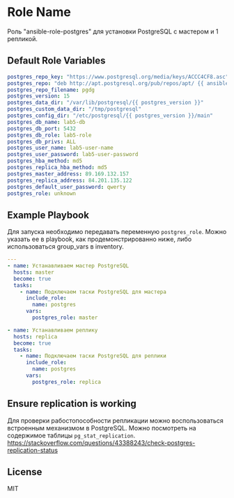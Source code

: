 Role Name
=========

Роль "ansible-role-postgres" для установки PostgreSQL с мастером и 1 репликой.

Default Role Variables
--------------

```yml
postgres_repo_key: "https://www.postgresql.org/media/keys/ACCC4CF8.asc"
postgres_repo: "deb http://apt.postgresql.org/pub/repos/apt/ {{ ansible_distribution_release }}-pgdg main"
postgres_repo_filename: pgdg
postgres_version: 15
postgres_data_dir: "/var/lib/postgresql/{{ postgres_version }}"
postgres_custom_data_dir: "/tmp/postgresql"
postgres_config_dir: "/etc/postgresql/{{ postgres_version }}/main"
postgres_db_name: lab5-db
postgres_db_port: 5432
postgres_db_role: lab5-role
postgres_db_privs: ALL
postgres_user_name: lab5-user-name
postgres_user_password: lab5-user-password
postgres_hba_method: md5
postgres_replica_hba_method: md5
postgres_master_address: 89.169.132.157
postgres_replica_address: 84.201.135.122
postgres_default_user_password: qwerty
postgres_role: unknown
```

Example Playbook
----------------

Для запуска необходимо передавать переменную `postgres_role`.
Можно указать ее в playbook, как продемонстрированно ниже, либо использоваться group_vars в inventory.

```yml
---
- name: Устанавливаем мастер PostgreSQL
  hosts: master
  become: true
  tasks:
    - name: Подключаем таски PostgreSQL для мастера
      include_role:
        name: postgres
      vars:
        postgres_role: master

- name: Устанавливаем реплику
  hosts: replica
  become: true
  tasks:
    - name: Подключаем таски PostgreSQL для реплики
      include_role:
        name: postgres
      vars:
        postgres_role: replica
```

Ensure replication is working
----------------------

Для проверки рабостопособности репликации можно воспользоваться встроенным механизмом в PostgreSQL.
Можно посмотреть на содержимое таблицы `pg_stat_replication`.
https://stackoverflow.com/questions/43388243/check-postgres-replication-status

License
-------

MIT

